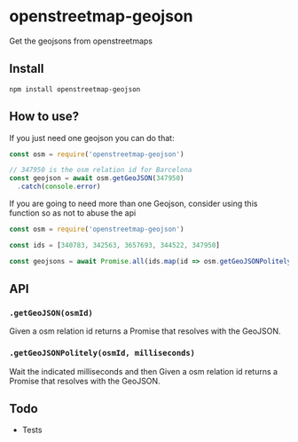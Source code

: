 # openstreetmap-geojson
Get the geojsons from openstreetmaps

## Install
```
npm install openstreetmap-geojson
```

## How to use?
If you just need one geojson you can do that:

```js
const osm = require('openstreetmap-geojson')

// 347950 is the osm relation id for Barcelona
const geojson = await osm.getGeoJSON(347950)
  .catch(console.error)
```

If you are going to need more than one Geojson, consider using this function so as not to abuse the api

```js
const osm = require('openstreetmap-geojson')

const ids = [340783, 342563, 3657693, 344522, 347950]

const geojsons = await Promise.all(ids.map(id => osm.getGeoJSONPolitely(id, 200))
```

## API

### `.getGeoJSON(osmId)`
Given a osm relation id returns a Promise that resolves with the GeoJSON.

### `.getGeoJSONPolitely(osmId, milliseconds)`
Wait the indicated milliseconds and then Given a osm relation id returns a Promise that resolves with the GeoJSON.

## Todo
* Tests